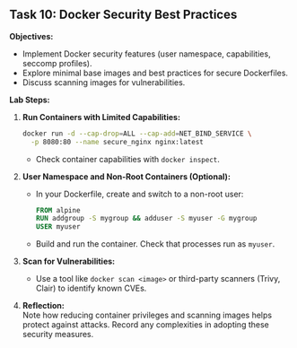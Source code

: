 ## Task 10: Docker Security Best Practices

**Objectives:**
- Implement Docker security features (user namespace, capabilities, seccomp profiles).
- Explore minimal base images and best practices for secure Dockerfiles.
- Discuss scanning images for vulnerabilities.

**Lab Steps:**

1. **Run Containers with Limited Capabilities:**
   ```bash
   docker run -d --cap-drop=ALL --cap-add=NET_BIND_SERVICE \
     -p 8080:80 --name secure_nginx nginx:latest
   ```
   - Check container capabilities with `docker inspect`.

2. **User Namespace and Non-Root Containers (Optional):**
   - In your Dockerfile, create and switch to a non-root user:
     ```dockerfile
     FROM alpine
     RUN addgroup -S mygroup && adduser -S myuser -G mygroup
     USER myuser
     ```
   - Build and run the container. Check that processes run as `myuser`.

3. **Scan for Vulnerabilities:**
   - Use a tool like `docker scan <image>` or third-party scanners (Trivy, Clair) to identify known CVEs.

4. **Reflection:**  
   Note how reducing container privileges and scanning images helps protect against attacks. Record any complexities in adopting these security measures.
